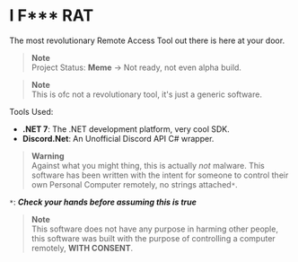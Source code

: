 # I F*** RAT

The most revolutionary Remote Access Tool out there is here at your door.

> **Note**<br>
Project Status: **Meme** -> Not ready, not even alpha build.

> **Note**<br>
> This is ofc not a revolutionary tool, it's just a generic software.

Tools Used:

- **.NET 7**: The .NET development platform, very cool SDK.
- **Discord.Net**: An Unofficial Discord API C# wrapper.

> **Warning**<br>
> Against what you might thing, this is actually _not_ malware. This software has been written with the intent for someone to control their own Personal Computer remotely, no strings attached`*`.

`*`: ***Check your hands before assuming this is true***

> **Note**<br>
This software does not have any purpose in harming other people, this software was built with the purpose of controlling a computer remotely, **WITH CONSENT**.
